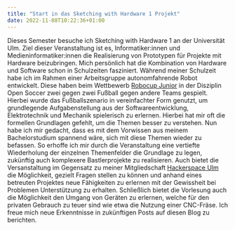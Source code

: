 ```yaml
---
title: "Start in das Sketching with Hardware 1 Projekt"
date: 2022-11-08T10:22:36+01:00
---
```

Dieses Semester besuche ich Sketching with Hardware 1 an der Universität Ulm. Ziel dieser Veranstaltung ist es, Informatiker:innen und Medieninformatiker:innen die Realisierung von Prototypen für Projekte mit Hardware beizubringen. Mich persönlich hat die Kombination von Hardware und Software schon in Schulzeiten fasziniert. Während meiner Schulzeit habe ich im Rahmen einer Arbeitsgruppe autonomfahrende Robot entwickelt. Diese haben beim Wettbewerb [Robocup Junior](https://robocupjunior.de/) in der Disziplin Open Soccer zwei gegen zwei Fußball gegen andere Teams gespielt. Hierbei wurde das Fußballszenario in vereinfachter Form genutzt, um grundlegende Aufgabenstellung aus der Softwareentwicklung, Elektrotechnik und Mechanik spielerisch zu erlernen. Hierbei hat mir oft die formellen Grundlagen gefehlt, um die Themen besser zu verstehen. Nun habe ich mir gedacht, dass es mit dem Vorwissen aus meinem Bachelorstudium spannend wäre, sich mit diese Themen wieder zu befassen. So erhoffe ich mir durch die Veranstaltung eine vertiefte Wiederholung der einzelnen Themenfelder die Grundlage zu legen, zukünftig auch komplexere Bastlerprojekte zu realisieren. Auch bietet die Versanstaltung im Gegensatz zu meiner Mitgliedschaft [Hackerspace Ulm](https://frrm.de/post/) die Möglichkeit, gezielt Fragen stellen zu können und anhand eines betreuten Projektes neue Fähigkeiten zu erlernen mit der Gewissheit bei Problemen Unterstützung zu erhalten. Schließlich bietet die Vorlesung auch die Möglichkeit den Umgang von Geräten zu erlernen, welche für den privaten Gebrauch zu teuer sind wie etwa die Nutzung einer CNC-Fräse. Ich freue mich neue Erkenntnisse in zukünftigen Posts auf diesen Blog zu berichten.  
